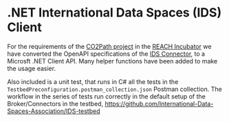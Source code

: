 # .NET International Data Spaces (IDS) Client

For the requirements of the [CO2Path project](https://www.co2path.io) in the [REACH Incubator](https://www.reach-incubator.eu) we have converted the OpenAPI specifications of the [IDS Connector](https://github.com/FraunhoferISST/DataspaceConnector/blob/main/openapi.yaml), to a Microsft .NET Client API. Many helper functions have been added to make the usage easier.

Also included is a unit test, that runs in C# all the tests in the `TestbedPreconfiguration.postman_collection.json` Postman collection. The workflow in the series of tests run correctly in the default setup of the Broker/Connectors in the testbed, https://github.com/International-Data-Spaces-Association/IDS-testbed

